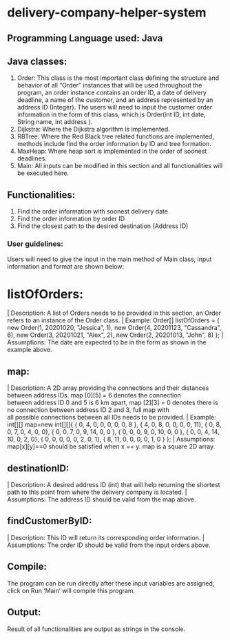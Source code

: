 # delivery-company-helper-system
## Programming Language used: Java

## Java classes:
1.  Order: This class is the most important class defining the structure and behavior of all “Order” instances that will be used
    throughout the program, an order instance contains an order ID, a date of delivery deadline, a name of the customer, and an address represented by an address ID (Integer).
    The users will need to input the customer order information in the form of this class, which is Order(int ID, int date, String name, int address ). 
2.	Dijkstra: Where the Dijkstra algorithm is implemented.
3.	RBTree: Where the Red Black tree related functions are implemented, methods include find the order information by ID and tree formation.
4.	MaxHeap: Where heap sort is implemented in the order of soonest deadlines.
5.	Main: All inputs can be modified in this section and all functionalities will be executed here.

## Functionalities:
1.	Find the order information with soonest delivery date
2.	Find the order information by order ID
3.	Find the closest path to the desired destination (Address ID)

### User guidelines:
Users will need to give the input in the main method of Main class, input information and format are shown below:
# listOfOrders:
| Description: A list of Orders needs to be provided in this section, an Order refers to an instance of the Order class.
| Example: Order[] listOfOrders = { new Order(1, 20201020, "Jessica", 1),
                                    new Order(4, 20201123, "Cassandra", 6),
                                    new Order(3, 20201021, "Alex", 2),
                                    new Order(2, 20201013, "John", 8) };
| Assumptions: The date are expected to be in the form as shown in the example above.

## map: 
| Description: A 2D array providing the connections and their distances between address IDs. map [0][5] = 6 denotes the connection     
  between address ID 0 and 5 is 6 km apart, map [2][3] = 0 denotes there is no connection between address ID 2 and 3, full map with    
  all possible connections between all IDs needs to be provided.
| Example:  int[][] map=new int[][]{
                { 0, 4, 0, 0, 0, 0, 0, 8 },
                { 4, 0, 8, 0, 0, 0, 0, 11},
                { 0, 8, 0, 7, 0, 4, 0, 0},
                { 0, 0, 7, 0, 9, 14, 0, 0 },
                { 0, 0, 0, 9, 0, 10, 0, 0 },
                { 0, 0, 4, 14, 10, 0, 2, 0},
                { 0, 0, 0, 0, 0, 2, 0, 1},
                { 8, 11, 0, 0, 0, 0, 1, 0 } };
| Assumptions: map[x][y]==0 should be satisfied when x == y. map is a square 2D array.

## destinationID: 
| Description: A desired address ID (int) that will help returning the shortest path to this point from where the delivery company is located.
| Assumptions: The address ID should be valid from the map above.

## findCustomerByID: 
| Description: This ID will return its corresponding order information.
| Assumptions: The order ID should be valid from the input orders above.

## Compile:
The program can be run directly after these input variables are assigned, click on Run ‘Main’ will compile this program.

## Output: 
Result of all functionalities are output as strings in the console. 

